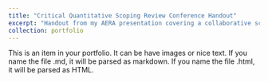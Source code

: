 ```yaml
---
title: "Critical Quantitative Scoping Review Conference Handout"
excerpt: "Handout from my AERA presentation covering a collaborative scoping review of critical quantitative research in education.<br/><img src='/images/500x300.png'>"
collection: portfolio
---
```


This is an item in your portfolio. It can be have images or nice text. If you name the file .md, it will be parsed as markdown. If you name the file .html, it will be parsed as HTML. 
